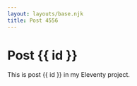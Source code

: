 ```yaml
---
layout: layouts/base.njk
title: Post 4556
---
```


# Post {{ id }}

This is post {{ id }} in my Eleventy project.
